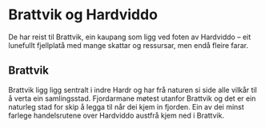 # Brattvik og Hardviddo

De har reist til Brattvik, ein kaupang som ligg ved foten av Hardviddo – eit lunefullt fjellplatå med mange skattar og ressursar, men endå fleire farar.

## Brattvik

Brattvik ligg  ligg sentralt i indre Hardr og har frå naturen si side alle vilkår til å verta ein samlingsstad. Fjordarmane møtest utanfor Brattvik og det er ein naturleg stad for skip å legga til når dei kjem in fjorden. Ein av dei minst farlege handelsrutene over Hardviddo austfrå kjem ned i Brattvik. 
